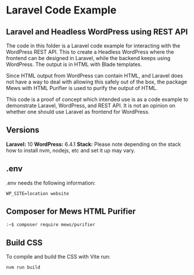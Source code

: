 # Laravel Code Example

## Laravel and Headless WordPress using REST API

The code in this folder is a Laravel code example for interacting with the WordPress REST API. 
This to create a Headless WordPress where the frontend can be designed in Laravel, while the backend keeps using WordPress. The output is in HTML with Blade templates.

Since HTML output from WordPress can contain HTML, and Laravel does not have a way to deal with allowing this safely out of the box, the package Mews with HTML Purifier is used to purify the output of  HTML.

This code is a proof of concept which intended use is as a code example to demonstrate Laravel, WordPress, and REST API. It is not an opinion on whether one should use Laravel as frontend for WordPress.

## Versions
**Laravel:** 10
**WordPress:** 6.4.1
**Stack:** Please note depending on the stack how to install nvm, nodejs, etc and set it up may vary. 

## .env

.env needs the following information: 

```
WP_SITE=location website
```

## Composer for Mews HTML Purifier

```
:~$ composer require mews/purifier
```

## Build CSS

To compile and build the CSS with Vite run:

```
nvm run build
```
